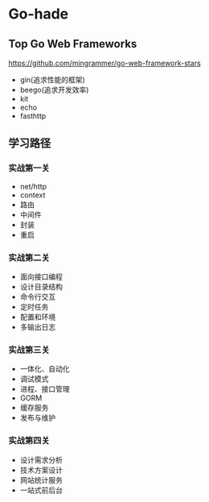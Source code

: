 # Go-hade
## Top Go Web Frameworks
https://github.com/mingrammer/go-web-framework-stars
- gin(追求性能的框架)
- beego(追求开发效率)
- kit
- echo
- fasthttp
## 学习路径
### 实战第一关
- net/http
- context
- 路由
- 中间件
- 封装
- 重启
### 实战第二关
- 面向接口编程
- 设计目录结构
- 命令行交互
- 定时任务
- 配置和环境
- 多输出日志
### 实战第三关
- 一体化、自动化
- 调试模式
- 进程、接口管理
- GORM
- 缓存服务
- 发布与维护
### 实战第四关
- 设计需求分析
- 技术方案设计
- 网站统计服务
- 一站式前后台